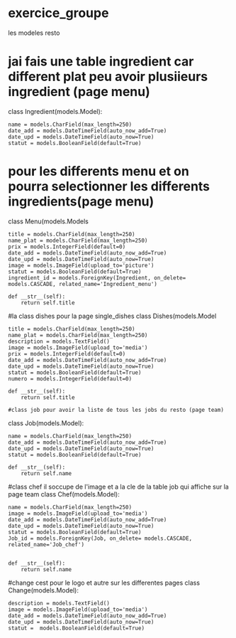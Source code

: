 # exercice_groupe
les modeles resto

  # jai fais une table ingredient car different plat peu avoir plusiieurs ingredient (page menu)
class Ingredient(models.Model):

    name = models.CharField(max_length=250)
    date_add = models.DateTimeField(auto_now_add=True)
    date_upd = models.DateTimeField(auto_now=True)
    statut = models.BooleanField(default=True)
   

# pour les differents menu et on pourra selectionner les differents ingredients(page menu)
class Menu(models.Models

    title = models.CharField(max_length=250)
    name_plat = models.CharField(max_length=250)
    prix = models.IntegerField(default=0)
    date_add = models.DateTimeField(auto_now_add=True)
    date_upd = models.DateTimeField(auto_now=True)
    image = models.ImageField(upload_to='picture')
    statut = models.BooleanField(default=True)
    ingredient_id = models.ForeignKey(Ingredient, on_delete= models.CASCADE, related_name='Ingredient_menu')
    
    def __str__(self):
        return self.title
        
#la class dishes pour la page single_dishes
class Dishes(models.Model

    title = models.CharField(max_length=250)
    name_plat = models.CharField(max_length=250)
    description = models.TextField()
    image = models.ImageField(upload_to='media')
    prix = models.IntegerField(default=0)
    date_add = models.DateTimeField(auto_now_add=True)
    date_upd = models.DateTimeField(auto_now=True)
    statut = models.BooleanField(default=True)
    numero = models.IntegerField(default=0)
    
    def __str__(self):
        return self.title
        
    #class job pour avoir la liste de tous les jobs du resto (page team)
class Job(models.Model):

    name = models.CharField(max_length=250)
    date_add = models.DateTimeField(auto_now_add=True)
    date_upd = models.DateTimeField(auto_now=True)
    statut = models.BooleanField(default=True)
    
    def __str__(self):
        return self.name
 
 #class chef il soccupe de l'image et a la cle de la table job qui affiche sur la page team
class Chef(models.Model):

    name = models.CharField(max_length=250)
    image = models.ImageField(upload_to='media')
    date_add = models.DateTimeField(auto_now_add=True)
    date_upd = models.DateTimeField(auto_now=True)
    statut = models.BooleanField(default=True) 
    Job_id = models.ForeignKey(Job, on_delete= models.CASCADE, related_name='Job_chef')
    
    
    def __str__(self):
        return self.name
    
#change cest pour le logo et autre sur les differentes pages
class Change(models.Model):

    description = models.TextField()
    image = models.ImageField(upload_to='media')
    date_add = models.DateTimeField(auto_now_add=True)
    date_upd = models.DateTimeField(auto_now=True)
    statut =  models.BooleanField(default=True) 
